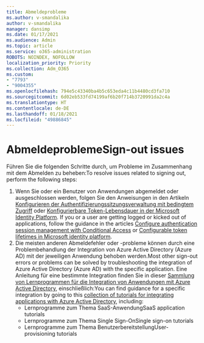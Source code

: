 ```yaml
---
title: Abmeldeprobleme
ms.author: v-smandalika
author: v-smandalika
manager: dansimp
ms.date: 01/17/2021
ms.audience: Admin
ms.topic: article
ms.service: o365-administration
ROBOTS: NOINDEX, NOFOLLOW
localization_priority: Priority
ms.collection: Adm_O365
ms.custom:
- "7793"
- "9004355"
ms.openlocfilehash: 794e5c43340ba4b5c653eda4c11b4480cd3fa710
ms.sourcegitcommit: 6d02eb533fd74199af6b20f714b3720991da2c4a
ms.translationtype: HT
ms.contentlocale: de-DE
ms.lasthandoff: 01/18/2021
ms.locfileid: "49886845"
---
```

# <a name="sign-out-issues"></a><span data-ttu-id="0c612-102">Abmeldeprobleme</span><span class="sxs-lookup"><span data-stu-id="0c612-102">Sign-out issues</span></span>

<span data-ttu-id="0c612-103">Führen Sie die folgenden Schritte durch, um Probleme im Zusammenhang mit dem Abmelden zu beheben:</span><span class="sxs-lookup"><span data-stu-id="0c612-103">To resolve issues related to signing out, perform the following steps:</span></span>

1. <span data-ttu-id="0c612-104">Wenn Sie oder ein Benutzer von Anwendungen abgemeldet oder ausgeschlossen werden, folgen Sie den Anweisungen in den Artikeln [Konfigurieren der Authentifizierungssitzungsverwaltung mit bedingtem Zugriff](https://docs.microsoft.com/azure/active-directory/conditional-access/howto-conditional-access-session-lifetime) oder [Konfigurierbare Token-Lebensdauer in der Microsoft Identity Platform](https://docs.microsoft.com/azure/active-directory/develop/active-directory-configurable-token-lifetimes). </span><span class="sxs-lookup"><span data-stu-id="0c612-104">If you or a user are getting logged or kicked out of applications, follow the guidance in the articles [Configure authentication session management with Conditional Access](https://docs.microsoft.com/azure/active-directory/conditional-access/howto-conditional-access-session-lifetime) or [Configurable token lifetimes in Microsoft identity platform](https://docs.microsoft.com/azure/active-directory/develop/active-directory-configurable-token-lifetimes).</span></span>
2. <span data-ttu-id="0c612-105">Die meisten anderen Abmeldefehler oder -probleme können durch eine Problembehandlung der Integration von Azure Active Directory (Azure AD) mit der jeweiligen Anwendung behoben werden.</span><span class="sxs-lookup"><span data-stu-id="0c612-105">Most other sign-out errors or problems can be solved by troubleshooting the integration of Azure Active Directory (Azure AD) with the specific application.</span></span> <span data-ttu-id="0c612-106">Eine Anleitung für eine bestimmte Integration finden Sie in dieser [Sammlung von Lernprogrammen für die Integration von Anwendungen mit Azure Active Directory](https://docs.microsoft.com/azure/active-directory/saas-apps/tutorial-list), einschließlich:</span><span class="sxs-lookup"><span data-stu-id="0c612-106">You can find guidance for a specific integration by going to this [collection of tutorials for integrating applications with Azure Active Directory](https://docs.microsoft.com/azure/active-directory/saas-apps/tutorial-list), including:</span></span>
    - <span data-ttu-id="0c612-107">Lernprogramme zum Thema SaaS-Anwendung</span><span class="sxs-lookup"><span data-stu-id="0c612-107">SaaS application tutorials</span></span>
    - <span data-ttu-id="0c612-108">Lernprogramme zum Thema Single Sign-On</span><span class="sxs-lookup"><span data-stu-id="0c612-108">Single sign-on tutorials</span></span>
    - <span data-ttu-id="0c612-109">Lernprogramme zum Thema Benutzerbereitstellung</span><span class="sxs-lookup"><span data-stu-id="0c612-109">User-provisioning tutorials</span></span>